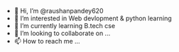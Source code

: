 - 👋 Hi, I’m @raushanpandey620
- 👀 I’m interested in Web devlopment & python learning
- 🌱 I’m currently learning B.tech cse
- 💞️ I’m looking to collaborate on ...
- 📫 How to reach me ...
<!---
raushanpandey620/raushanpandey620 is a ✨ special ✨ repository because its `README.md` (this file) appears on your GitHub profile.
You can click the Preview link to take a look at your changes.
--->
